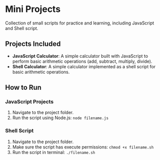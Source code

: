 # Mini Projects

Collection of small scripts for practice and learning, including JavaScript and Shell script.

## Projects Included
- **JavaScript Calculator**: A simple calculator built with JavaScript to perform basic arithmetic operations (add, subtract, multiply, divide).
- **Shell Calculator**: A simple calculator implemented as a shell script for basic arithmetic operations.

## How to Run
### JavaScript Projects
1. Navigate to the project folder.
2. Run the script using Node.js: `node filename.js`

### Shell Script
1. Navigate to the project folder.
2. Make sure the script has execute permissions: `chmod +x filename.sh`
3. Run the script in terminal: `./filename.sh`

